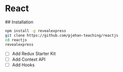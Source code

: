# React

## Installation

```bash
npm install -g revealexpress
git clone https://github.com/pjehan-teaching/reactjs
cd reactjs
revealexpress
```

- [ ] Add Redux Starter Kit
- [ ] Add Context API
- [ ] Add Hooks
